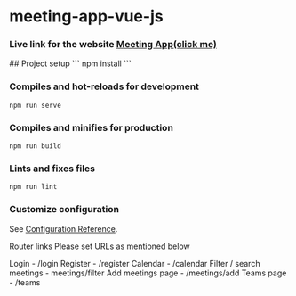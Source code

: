 # meeting-app-vue-js
<h3> Live link for the website <a href="https://meeting-application-29.netlify.app/">Meeting App(click me) </a> </h3>
## Project setup
```
npm install
```

### Compiles and hot-reloads for development
```
npm run serve
```

### Compiles and minifies for production
```
npm run build
```

### Lints and fixes files
```
npm run lint
```

### Customize configuration
See [Configuration Reference](https://cli.vuejs.org/config/).





Router links 
Please set URLs as mentioned below

Login - /login
Register - /register
Calendar - /calendar
Filter / search meetings - meetings/filter
Add meetings page - /meetings/add
Teams page - /teams

